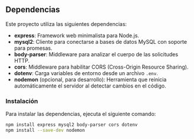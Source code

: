 ## Dependencias

Este proyecto utiliza las siguientes dependencias:

- **express**: Framework web minimalista para Node.js.
- **mysql2**: Cliente para conectarse a bases de datos MySQL con soporte para promesas.
- **body-parser**: Middleware para analizar el cuerpo de las solicitudes HTTP.
- **cors**: Middleware para habilitar CORS (Cross-Origin Resource Sharing).
- **dotenv**: Carga variables de entorno desde un archivo `.env`.
- **nodemon** (opcional, para desarrollo): Herramienta que reinicia automáticamente el servidor al detectar cambios en el código.

### Instalación

Para instalar las dependencias, ejecuta el siguiente comando:

```bash
npm install express mysql2 body-parser cors dotenv
npm install --save-dev nodemon

